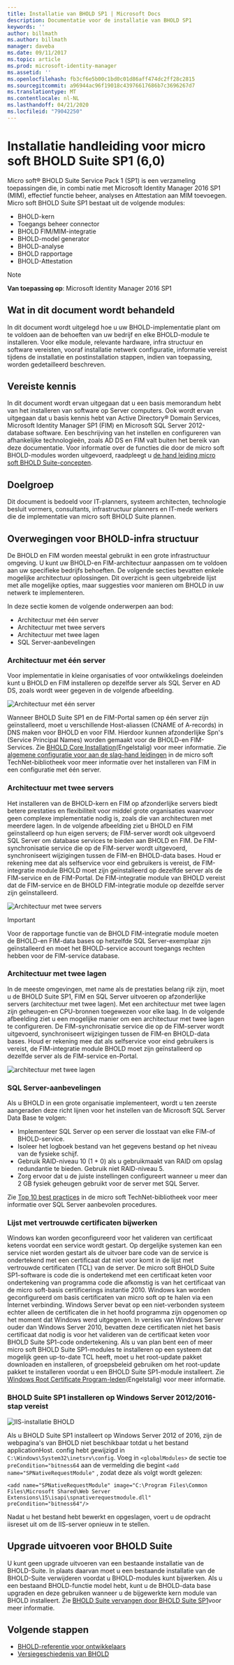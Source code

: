 ```yaml
---
title: Installatie van BHOLD SP1 | Microsoft Docs
description: Documentatie voor de installatie van BHOLD SP1
keywords: ''
author: billmath
ms.author: billmath
manager: daveba
ms.date: 09/11/2017
ms.topic: article
ms.prod: microsoft-identity-manager
ms.assetid: ''
ms.openlocfilehash: fb3cf6e5b00c1bd0c01d86aff474dc2ff28c2815
ms.sourcegitcommit: a96944ac96f19018c43976617686b7c3696267d7
ms.translationtype: MT
ms.contentlocale: nl-NL
ms.lasthandoff: 04/21/2020
ms.locfileid: "79042250"
---
```

# <a name="microsoft-bhold-suite-sp1-60-installation-guide"></a>Installatie handleiding voor micro soft BHOLD Suite SP1 (6,0)

Micro soft® BHOLD Suite Service Pack 1 (SP1) is een verzameling toepassingen die, in combi natie met Microsoft Identity Manager 2016 SP1 (MIM), effectief functie beheer, analyses en Attestation aan MIM toevoegen. Micro soft BHOLD Suite SP1 bestaat uit de volgende modules:

- BHOLD-kern
- Toegangs beheer connector
- BHOLD FIM/MIM-integratie
- BHOLD-model generator
- BHOLD-analyse
- BHOLD rapportage
- BHOLD-Attestation


> [!NOTE]
> **Van toepassing op**: Microsoft Identity Manager 2016 SP1

## <a name="what-this-document-covers"></a>Wat in dit document wordt behandeld

In dit document wordt uitgelegd hoe u uw BHOLD-implementatie plant om te voldoen aan de behoeften van uw bedrijf en elke BHOLD-module te installeren. Voor elke module, relevante hardware, infra structuur en software vereisten, vooraf installatie netwerk configuratie, informatie vereist tijdens de installatie en postinstallation stappen, indien van toepassing, worden gedetailleerd beschreven.

## <a name="pre-requisite-knowledge"></a>Vereiste kennis

In dit document wordt ervan uitgegaan dat u een basis memorandum hebt van het installeren van software op Server computers. Ook wordt ervan uitgegaan dat u basis kennis hebt van Active Directory® Domain Services, Microsoft Identity Manager SP1 (FIM) en Microsoft SQL Server 2012-database software. Een beschrijving van het instellen en configureren van afhankelijke technologieën, zoals AD DS en FIM valt buiten het bereik van deze documentatie. Voor informatie over de functies die door de micro soft BHOLD-modules worden uitgevoerd, raadpleegt u [de hand leiding micro soft BHOLD Suite-concepten](https://technet.microsoft.com/library/jj134102(v=ws.10).aspx).

## <a name="audience"></a>Doelgroep

Dit document is bedoeld voor IT-planners, systeem architecten, technologie besluit vormers, consultants, infrastructuur planners en IT-mede werkers die de implementatie van micro soft BHOLD Suite plannen.

## <a name="bhold-infrastructure-considerations"></a>Overwegingen voor BHOLD-infra structuur

De BHOLD en FIM worden meestal gebruikt in een grote infrastructuur omgeving. U kunt uw BHOLD-en FIM-architectuur aanpassen om te voldoen aan uw specifieke bedrijfs behoeften. De volgende secties bevatten enkele mogelijke architectuur oplossingen. Dit overzicht is geen uitgebreide lijst met alle mogelijke opties, maar suggesties voor manieren om BHOLD in uw netwerk te implementeren.
 
In deze sectie komen de volgende onderwerpen aan bod:

- Architectuur met één server
- Architectuur met twee servers
- Architectuur met twee lagen
- SQL Server-aanbevelingen

### <a name="single-server-architecture"></a>Architectuur met één server

Voor implementatie in kleine organisaties of voor ontwikkelings doeleinden kunt u BHOLD en FIM installeren op dezelfde server als SQL Server en AD DS, zoals wordt weer gegeven in de volgende afbeelding.
 
![Architectuur met één server](media/bhold-installation-guide/single.png)

Wanneer BHOLD Suite SP1 en de FIM-Portal samen op één server zijn geïnstalleerd, moet u verschillende Host-aliassen (CNAME of A-records) in DNS maken voor BHOLD en voor FIM. Hierdoor kunnen afzonderlijke Spn's (Service Principal Names) worden gemaakt voor de BHOLD-en FIM-Services. Zie [BHOLD Core Installation](https://technet.microsoft.com/library/jj134095(v=ws.10).aspx)(Engelstalig) voor meer informatie.
Zie [algemene configuratie voor aan de slag-hand leidingen](https://technet.microsoft.com/library/ff575965.aspx) in de micro soft TechNet-bibliotheek voor meer informatie over het installeren van FIM in een configuratie met één server.

### <a name="dual-server-architecture"></a>Architectuur met twee servers

Het installeren van de BHOLD-kern en FIM op afzonderlijke servers biedt betere prestaties en flexibiliteit voor middel grote organisaties waarvoor geen complexe implementatie nodig is, zoals die van architecturen met meerdere lagen. In de volgende afbeelding ziet u BHOLD en FIM geïnstalleerd op hun eigen servers; de FIM-server wordt ook uitgevoerd SQL Server om database services te bieden aan BHOLD en FIM. De FIM-synchronisatie service die op de FIM-server wordt uitgevoerd, synchroniseert wijzigingen tussen de FIM-en BHOLD-data bases. Houd er rekening mee dat als selfservice voor eind gebruikers is vereist, de FIM-integratie module BHOLD moet zijn geïnstalleerd op dezelfde server als de FIM-service en de FIM-Portal. De FIM-integratie module van BHOLD vereist dat de FIM-service en de BHOLD FIM-integratie module op dezelfde server zijn geïnstalleerd.

![Architectuur met twee servers](media/bhold-installation-guide/dual.png)

> [!IMPORTANT]
> Voor de rapportage functie van de BHOLD FIM-integratie module moeten de BHOLD-en FIM-data bases op hetzelfde SQL Server-exemplaar zijn geïnstalleerd en moet het BHOLD-service account toegangs rechten hebben voor de FIM-service database.

### <a name="two-tier-architecture"></a>Architectuur met twee lagen

In de meeste omgevingen, met name als de prestaties belang rijk zijn, moet u de BHOLD Suite SP1, FIM en SQL Server uitvoeren op afzonderlijke servers (architectuur met twee lagen). Met een architectuur met twee lagen zijn geheugen-en CPU-bronnen toegewezen voor elke laag. In de volgende afbeelding ziet u een mogelijke manier om een architectuur met twee lagen te configureren. De FIM-synchronisatie service die op de FIM-server wordt uitgevoerd, synchroniseert wijzigingen tussen de FIM-en BHOLD-data bases. Houd er rekening mee dat als selfservice voor eind gebruikers is vereist, de FIM-integratie module BHOLD moet zijn geïnstalleerd op dezelfde server als de FIM-service en-Portal.

![architectuur met twee lagen](media/bhold-installation-guide/two-tier.png)

### <a name="sql-server-recommendations"></a>SQL Server-aanbevelingen

Als u BHOLD in een grote organisatie implementeert, wordt u ten zeerste aangeraden deze richt lijnen voor het instellen van de Microsoft SQL Server Data Base te volgen:

- Implementeer SQL Server op een server die losstaat van elke FIM-of BHOLD-service.
- Isoleer het logboek bestand van het gegevens bestand op het niveau van de fysieke schijf.
- Gebruik RAID-niveau 10 (1 + 0) als u gebruikmaakt van RAID om opslag redundantie te bieden. Gebruik niet RAID-niveau 5.
- Zorg ervoor dat u de juiste instellingen configureert wanneer u meer dan 2 GB fysiek geheugen gebruikt voor de server met SQL Server.

Zie [Top 10 best practices](https://www.microsoft.com/technet/prodtechnol/sql/bestpractice/storage-top-10.mspx) in de micro soft TechNet-bibliotheek voor meer informatie over SQL Server aanbevolen procedures.

### <a name="trusted-certificates-list-update"></a>Lijst met vertrouwde certificaten bijwerken

Windows kan worden geconfigureerd voor het valideren van certificaat ketens voordat een service wordt gestart. Op dergelijke systemen kan een service niet worden gestart als de uitvoer bare code van de service is ondertekend met een certificaat dat niet voor komt in de lijst met vertrouwde certificaten (TCL) van de server. De micro soft BHOLD Suite SP1-software is code die is ondertekend met een certificaat keten voor ondertekening van programma code die afkomstig is van het certificaat van de micro soft-basis certificerings instantie 2010.
Windows kan worden geconfigureerd om basis certificaten van micro soft op te halen via een Internet verbinding. Windows Server bevat op een niet-verbonden systeem echter alleen de certificaten die in het hoofd programma zijn opgenomen op het moment dat Windows werd uitgegeven. In versies van Windows Server ouder dan Windows Server 2010, bevatten deze certificaten niet het basis certificaat dat nodig is voor het valideren van de certificaat keten voor BHOLD Suite SP1-code ondertekening. Als u van plan bent een of meer micro soft BHOLD Suite SP1-modules te installeren op een systeem dat mogelijk geen up-to-date TCL heeft, moet u het root-update pakket downloaden en installeren, of groepsbeleid gebruiken om het root-update pakket te installeren voordat u een BHOLD Suite SP1-module installeert. Zie [Windows Root Certificate Program-leden](https://support.microsoft.com/kb/931125)(Engelstalig) voor meer informatie.

### <a name="installing-bhold-suite-sp1-on-windows-server-20122016-required-step"></a>BHOLD Suite SP1 installeren op Windows Server 2012/2016-stap vereist 

![IIS-installatie BHOLD](media/bhold-installation-guide/iis-install-bhold.png)

Als u BHOLD Suite SP1 installeert op Windows Server 2012 of 2016, zijn de webpagina's van BHOLD niet beschikbaar totdat u het bestand applicationHost. config hebt gewijzigd in ```C:\Windows\System32\inetsrv\config```. Voeg in ```<globalModules>``` de sectie toe ```preCondition="bitness64``` aan de vermelding die begint ```<add name="SPNativeRequestModule"``` , zodat deze als volgt wordt gelezen:

```<add name="SPNativeRequestModule" image="C:\Program Files\Common Files\Microsoft Shared\Web Server Extensions\15\isapi\spnativerequestmodule.dll" preCondition="bitness64"/>```

Nadat u het bestand hebt bewerkt en opgeslagen, voert u de opdracht iisreset uit om de IIS-server opnieuw in te stellen.


## <a name="upgrading-bhold-suite"></a>Upgrade uitvoeren voor BHOLD Suite

U kunt geen upgrade uitvoeren van een bestaande installatie van de BHOLD-Suite. In plaats daarvan moet u een bestaande installatie van de BHOLD-Suite verwijderen voordat u BHOLD-modules kunt bijwerken. Als u een bestaand BHOLD-functie model hebt, kunt u de BHOLD-data base upgraden en deze gebruiken wanneer u de bijgewerkte kern module van BHOLD installeert. Zie [BHOLD Suite vervangen door BHOLD Suite SP1](https://technet.microsoft.com/library/jj874043(v=ws.10).aspx)voor meer informatie.


## <a name="next-steps"></a>Volgende stappen

- [BHOLD-referentie voor ontwikkelaars](../reference/mim2016-bhold-developer-reference.md)
- [Versiegeschiedenis van BHOLD](../reference/version-bhold-history.md)
